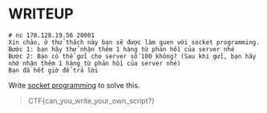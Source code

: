 # WRITEUP

```
# nc 178.128.19.56 20001
Xin chào, ở thử thách này bạn sẽ được làm quen với socket programming. Bước 1: bạn hãy thử nhận thêm 1 hàng từ phản hồi của server nhé
Bước 2: Bạn có thể gửi cho server số 100 không? (Sau khi gửi, bạn hãy nhớ nhận thêm 1 hàng từ phản hồi của server nhé)
Bạn đã hết giờ để trả lời
```

Write [socket programming](./solve.py) to solve this.

> CTF{can_you_write_your_own_script?}

